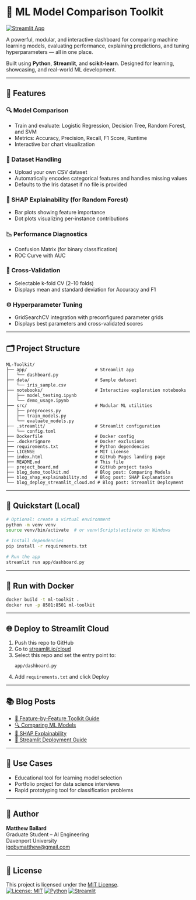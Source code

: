 # 🧠 ML Model Comparison Toolkit

[![Streamlit App](https://img.shields.io/badge/Live%20App-Streamlit-brightgreen?logo=streamlit)](https://ml-toolkit-ouzbcccswpncawcypvhsz7.streamlit.app/)

A powerful, modular, and interactive dashboard for comparing machine learning models, evaluating performance, explaining predictions, and tuning hyperparameters — all in one place.

Built using **Python**, **Streamlit**, and **scikit-learn**. Designed for learning, showcasing, and real-world ML development.

---

## 🚀 Features

### 🔍 Model Comparison
- Train and evaluate: Logistic Regression, Decision Tree, Random Forest, and SVM
- Metrics: Accuracy, Precision, Recall, F1 Score, Runtime
- Interactive bar chart visualization

### 📁 Dataset Handling
- Upload your own CSV dataset
- Automatically encodes categorical features and handles missing values
- Defaults to the Iris dataset if no file is provided

### 🔬 SHAP Explainability (for Random Forest)
- Bar plots showing feature importance
- Dot plots visualizing per-instance contributions

### 📉 Performance Diagnostics
- Confusion Matrix (for binary classification)
- ROC Curve with AUC

### 🔁 Cross-Validation
- Selectable k-fold CV (2–10 folds)
- Displays mean and standard deviation for Accuracy and F1

### ⚙️ Hyperparameter Tuning
- GridSearchCV integration with preconfigured parameter grids
- Displays best parameters and cross-validated scores

---

## 🗂 Project Structure

```
ML-Toolkit/
├── app/                          # Streamlit app
│   └── dashboard.py
├── data/                         # Sample dataset
│   └── iris_sample.csv
├── notebooks/                    # Interactive exploration notebooks
│   ├── model_testing.ipynb
│   └── demo_usage.ipynb
├── src/                          # Modular ML utilities
│   ├── preprocess.py
│   ├── train_models.py
│   └── evaluate_models.py
├── .streamlit/                   # Streamlit configuration
│   └── config.toml
├── Dockerfile                    # Docker config
├── .dockerignore                 # Docker exclusions
├── requirements.txt              # Python dependencies
├── LICENSE                       # MIT License
├── index.html                    # GitHub Pages landing page
├── README.md                     # This file
├── project_board.md              # GitHub project tasks
├── blog_demo_toolkit.md          # Blog post: Comparing Models
├── blog_shap_explainability.md   # Blog post: SHAP Explanations
└── blog_deploy_streamlit_cloud.md # Blog post: Streamlit Deployment
```

---

## 🧪 Quickstart (Local)

```bash
# Optional: create a virtual environment
python -m venv venv
source venv/bin/activate  # or venv\Scripts\activate on Windows

# Install dependencies
pip install -r requirements.txt

# Run the app
streamlit run app/dashboard.py
```

---

## 🐳 Run with Docker

```bash
docker build -t ml-toolkit .
docker run -p 8501:8501 ml-toolkit
```

---

## 🌐 Deploy to Streamlit Cloud

1. Push this repo to GitHub
2. Go to [streamlit.io/cloud](https://streamlit.io/cloud)
3. Select this repo and set the entry point to:
   ```
   app/dashboard.py
   ```
4. Add `requirements.txt` and click Deploy

---

## 📚 Blog Posts

- [🧰 Feature-by-Feature Toolkit Guide](docs/blog_feature_walkthrough.md)
- [🔍 Comparing ML Models](docs/blog_demo_toolkit.md)
- [🔬 SHAP Explainability](docs/blog_shap_explainability.md)
- [🚀 Streamlit Deployment Guide](docs/blog_deploy_streamlit_cloud.md)

---

## 📌 Use Cases

- Educational tool for learning model selection
- Portfolio project for data science interviews
- Rapid prototyping tool for classification problems

---

## 👤 Author

**Matthew Ballard**  
Graduate Student – AI Engineering  
Davenport University  
[igobymatthew@gmail.com](mailto:igobymatthew@gmail.com)

---

## 🧠 License

This project is licensed under the [MIT License](LICENSE).  
[![License: MIT](https://img.shields.io/badge/License-MIT-yellow.svg)](LICENSE)
[![Python](https://img.shields.io/badge/Python-3.9+-blue.svg)](https://www.python.org/)
[![Streamlit](https://img.shields.io/badge/Powered%20by-Streamlit-red)](https://streamlit.io/)
